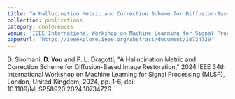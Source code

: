```yaml
---
title: "A Hallucination Metric and Correction Scheme for Diffusion-Based Image Restoration"
collection: publications
category: conferences
venue: 'IEEE International Workshop on Machine Learning for Signal Processing'
paperurl: 'https://ieeexplore.ieee.org/abstract/document/10734729'
---
```


D. Siromani, **D. You** and P. L. Dragotti, "A Hallucination Metric and Correction Scheme for Diffusion-Based Image Restoration," 2024 IEEE 34th International Workshop on Machine Learning for Signal Processing (MLSP), London, United Kingdom, 2024, pp. 1-6, doi: 10.1109/MLSP58920.2024.10734729.



